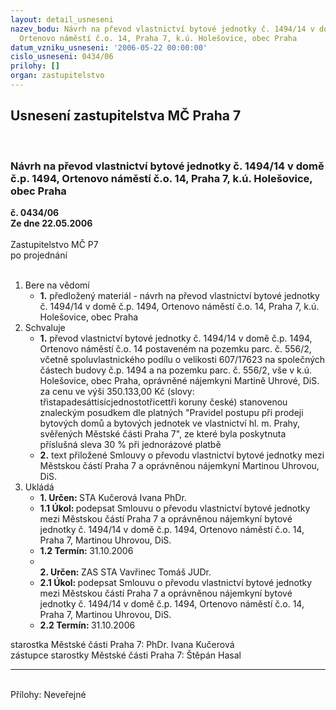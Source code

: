 ```yaml
---
layout: detail_usneseni
nazev_bodu: Návrh na převod vlastnictví bytové jednotky č. 1494/14 v domě č.p. 1494,
  Ortenovo náměstí č.o. 14, Praha 7, k.ú. Holešovice, obec Praha
datum_vzniku_usneseni: '2006-05-22 00:00:00'
cislo_usneseni: 0434/06
prilohy: []
organ: zastupitelstvo
---
```

<div id="ucUsn_pList" class="usn">
	<span><h2>Usnesení zastupitelstva MČ Praha 7 </h2>
<br></span><div class="standBody">
<span><h3>Návrh na převod vlastnictví bytové jednotky č. 1494/14 v domě č.p. 1494, Ortenovo náměstí č.o. 14, Praha 7, k.ú. Holešovice, obec Praha</h3></span><div class="center">
		<strong>č. 0434/06</strong><br>
	</div>
<div class="center">
		<strong>Ze dne 22.05.2006</strong><br><br>
	</div>Zastupitelstvo MČ P7<br> po projednání<br><br><ol>
<li>Bere na vědomí<ul><li>
<strong>1.</strong> předložený materiál - návrh na převod vlastnictví bytové jednotky č. 1494/14 v domě č.p. 1494, Ortenovo náměstí č.o. 14, Praha 7, k.ú. Holešovice, obec Praha</li></ul>
</li>
<li>Schvaluje<ul>
<li>
<strong>1.</strong> převod vlastnictví bytové jednotky č. 1494/14 v domě č.p. 1494, Ortenovo náměstí č.o. 14 postaveném na pozemku parc. č. 556/2, včetně spoluvlastnického podílu o velikosti 607/17623 na společných částech budovy č.p. 1494 a na pozemku parc. č. 556/2, vše v k.ú. Holešovice, obec Praha, oprávněné nájemkyni Martině Uhrové, DiS. za cenu ve výši 350.133,00 Kč (slovy: třistapadesáttisícjednostotřicettři koruny české) stanovenou znaleckým posudkem dle platných "Pravidel postupu při prodeji bytových domů a bytových jednotek ve vlastnictví hl. m. Prahy, svěřených Městské části Praha 7", ze které byla poskytnuta příslušná sleva 30 % při jednorázové platbě</li>
<li>
<strong>2.</strong> text přiložené Smlouvy o převodu vlastnictví bytové jednotky mezi Městskou částí Praha 7 a oprávněnou nájemkyní Martinou Uhrovou, DiS. </li>
</ul>
</li>
<li>Ukládá<ul>
<li>
<strong>1. Určen: </strong>STA Kučerová Ivana PhDr.</li>
<li>
<strong>1.1 Úkol: </strong>podepsat Smlouvu o převodu vlastnictví bytové jednotky mezi Městskou částí Praha 7 a oprávněnou nájemkyní bytové jednotky č. 1494/14 v domě č.p. 1494, Ortenovo náměstí č.o. 14, Praha 7,  Martinou Uhrovou, DiS. </li>
<li>
<strong>1.2 Termín: </strong>31.10.2006</li>
<li>
<strong><br>2. Určen: </strong>ZAS STA Vavřinec Tomáš JUDr.</li>
<li>
<strong>2.1 Úkol: </strong>podepsat Smlouvu o převodu vlastnictví bytové jednotky mezi Městskou částí Praha 7 a oprávněnou nájemkyní bytové jednotky č. 1494/14 v domě č.p. 1494, Ortenovo náměstí č.o. 14, Praha 7,  Martinou Uhrovou, DiS. </li>
<li>
<strong>2.2 Termín: </strong>31.10.2006</li>
</ul>
</li>
</ol>starostka Městské části Praha 7: PhDr. Ivana Kučerová<br>zástupce starostky Městské části Praha 7: Štěpán Hasal<hr>
<br>Přílohy: Neveřejné</div>
</div>